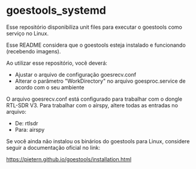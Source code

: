 # goestools_systemd
Esse repositório disponibiliza unit files para executar o goestools como serviço no Linux.

Esse README considera que o goestools esteja instalado e funcionando (recebendo imagens).

Ao utilizar esse repositório, vocẽ deverá:

- Ajustar o arquivo de configuração goesrecv.conf 
- Alterar o parâmetro "WorkDirectory" no arquivo goesproc.service de acordo com o seu ambiente

O arquivo goesrecv.conf está configurado para trabalhar com o dongle RTL-SDR V3.
Para trabalhar com o airspy, altere todas as entradas no arquivo: 

- De: rtlsdr
- Para: airspy

Se você ainda não instalou os binários do goestools para Linux, considere seguir a documentação oficial no link: 

https://pietern.github.io/goestools/installation.html

